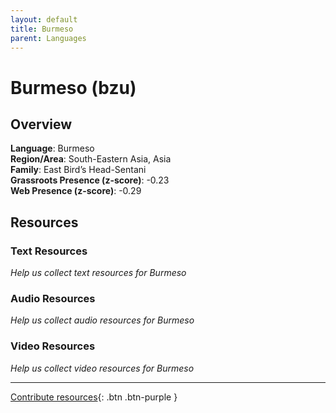 ```yaml
---
layout: default
title: Burmeso
parent: Languages
---
```


# Burmeso (bzu)

## Overview

**Language**: Burmeso  
**Region/Area**: South-Eastern Asia, Asia  
**Family**: East Bird’s Head-Sentani  
**Grassroots Presence (z-score)**: -0.23  
**Web Presence (z-score)**: -0.29  

## Resources

### Text Resources
*Help us collect text resources for Burmeso*

### Audio Resources
*Help us collect audio resources for Burmeso*

### Video Resources
*Help us collect video resources for Burmeso*

---

[Contribute resources](https://forms.office.com/e/1SfLJx3u1r){: .btn .btn-purple }
